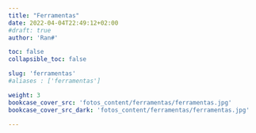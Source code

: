 ```yaml
---
title: "Ferramentas"
date: 2022-04-04T22:49:12+02:00
#draft: true
author: 'Ran#'

toc: false
collapsible_toc: false

slug: 'ferramentas'
#aliases : ['ferramentas']

weight: 3
bookcase_cover_src: 'fotos_content/ferramentas/ferramentas.jpg'
bookcase_cover_src_dark: 'fotos_content/ferramentas/ferramentas.jpg'

---
```

